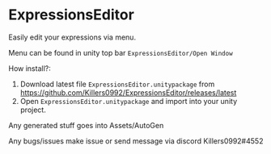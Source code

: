 # ExpressionsEditor
 
Easily edit your expressions via menu.

Menu can be found in unity top bar ``ExpressionsEditor/Open Window``

How install?: 
1. Download latest file ``ExpressionsEditor.unitypackage`` from https://github.com/Killers0992/ExpressionsEditor/releases/latest
2. Open ``ExpressionsEditor.unitypackage`` and import into your unity project.

Any generated stuff goes into Assets/AutoGen

Any bugs/issues make issue or send message via discord Killers0992#4552
